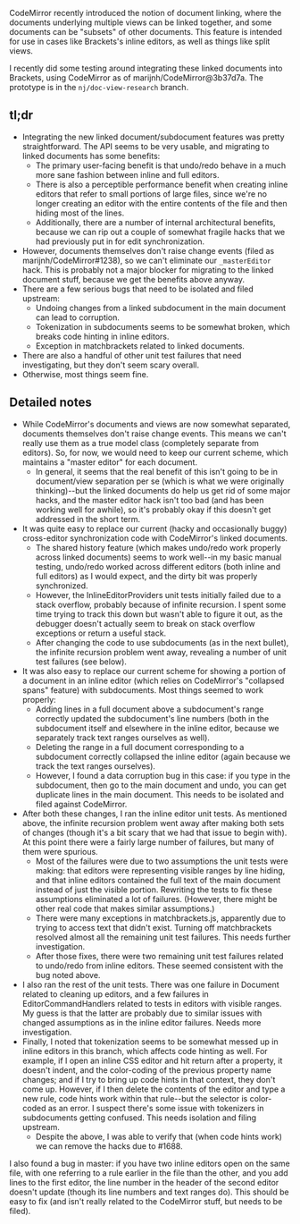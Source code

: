 CodeMirror recently introduced the notion of document linking, where the documents underlying multiple views can be linked together, and some documents can be "subsets" of other documents. This feature is intended for use in cases like Brackets's inline editors, as well as things like split views.

I recently did some testing around integrating these linked documents into Brackets, using CodeMirror as of marijnh/CodeMirror@3b37d7a. The prototype is in the `nj/doc-view-research` branch. 

## tl;dr

* Integrating the new linked document/subdocument features was pretty straightforward. The API seems to be very usable, and migrating to linked documents has some benefits:
  * The primary user-facing benefit is that undo/redo behave in a much more sane fashion between inline and full editors. 
  * There is also a perceptible performance benefit when creating inline editors that refer to small portions of large files, since we're no longer creating an editor with the entire contents of the file and then hiding most of the lines.
  * Additionally, there are a number of internal architectural benefits, because we can rip out a couple of somewhat fragile hacks that we had previously put in for edit synchronization.
* However, documents themselves don't raise change events (filed as marijnh/CodeMirror#1238), so we can't eliminate our `_masterEditor` hack. This is probably not a major blocker for migrating to the linked document stuff, because we get the benefits above anyway.
* There are a few serious bugs that need to be isolated and filed upstream: 
  * Undoing changes from a linked subdocument in the main document can lead to corruption.
  * Tokenization in subdocuments seems to be somewhat broken, which breaks code hinting in inline editors.
  * Exception in matchbrackets related to linked documents.
* There are also a handful of other unit test failures that need investigating, but they don't seem scary overall.
* Otherwise, most things seem fine.

## Detailed notes

* While CodeMirror's documents and views are now somewhat separated, documents themselves don't raise change events. This means we can't really use them as a true model class (completely separate from editors). So, for now, we would need to keep our current scheme, which maintains a "master editor" for each document.
  * In general, it seems that the real benefit of this isn't going to be in document/view separation per se (which is what we were originally thinking)--but the linked documents do help us get rid of some major hacks, and the master editor hack isn't too bad (and has been working well for awhile), so it's probably okay if this doesn't get addressed in the short term.
* It was quite easy to replace our current (hacky and occasionally buggy) cross-editor synchronization code with CodeMirror's linked documents. 
  * The shared history feature (which makes undo/redo work properly across linked documents) seems to work well--in my basic manual testing, undo/redo worked across different editors (both inline and full editors) as I would expect, and the dirty bit was properly synchronized.
  * However, the InlineEditorProviders unit tests initially failed due to a stack overflow, probably because of infinite recursion. I spent some time trying to track this down but wasn't able to figure it out, as the debugger doesn't actually seem to break on stack overflow exceptions or return a useful stack.
  * After changing the code to use subdocuments (as in the next bullet), the infinite recursion problem went away, revealing a number of unit test failures (see below).
* It was also easy to replace our current scheme for showing a portion of a document in an inline editor (which relies on CodeMirror's "collapsed spans" feature) with subdocuments. Most things seemed to work properly:
  * Adding lines in a full document above a subdocument's range correctly updated the subdocument's line numbers (both in the subdocument itself and elsewhere in the inline editor, because we separately track text ranges ourselves as well).
  * Deleting the range in a full document corresponding to a subdocument correctly collapsed the inline editor (again because we track the text ranges ourselves).
  * However, I found a data corruption bug in this case: if you type in the subdocument, then go to the main document and undo, you can get duplicate lines in the main document. This needs to be isolated and filed against CodeMirror.
* After both these changes, I ran the inline editor unit tests. As mentioned above, the infinite recursion problem went away after making both sets of changes (though it's a bit scary that we had that issue to begin with). At this point there were a fairly large number of failures, but many of them were spurious.
  * Most of the failures were due to two assumptions the unit tests were making: that editors were representing visible ranges by line hiding, and that inline editors contained the full text of the main document instead of just the visible portion. Rewriting the tests to fix these assumptions eliminated a lot of failures. (However, there might be other real code that makes similar assumptions.)
  * There were many exceptions in matchbrackets.js, apparently due to trying to access text that didn't exist. Turning off matchbrackets resolved almost all the remaining unit test failures. This needs further investigation.
  * After those fixes, there were two remaining unit test failures related to undo/redo from inline editors. These seemed consistent with the bug noted above.
* I also ran the rest of the unit tests. There was one failure in Document related to cleaning up editors, and a few failures in EditorCommandHandlers related to tests in editors with visible ranges. My guess is that the latter are probably due to similar issues with changed assumptions as in the inline editor failures. Needs more investigation.
* Finally, I noted that tokenization seems to be somewhat messed up in inline editors in this branch, which affects code hinting as well. For example, if I open an inline CSS editor and hit return after a property, it doesn't indent, and the color-coding of the previous property name changes; and if I try to bring up code hints in that context, they don't come up. However, if I then delete the contents of the editor and type a new rule, code hints work within that rule--but the selector is color-coded as an error. I suspect there's some issue with tokenizers in subdocuments getting confused. This needs isolation and filing upstream.
  * Despite the above, I was able to verify that (when code hints work) we can remove the hacks due to #1688.

I also found a bug in master: if you have two inline editors open on the same file, with one referring to a rule earlier in the file than the other, and you add lines to the first editor, the line number in the header of the second editor doesn't update (though its line numbers and text ranges do). This should be easy to fix (and isn't really related to the CodeMirror stuff, but needs to be filed).
